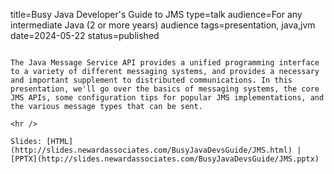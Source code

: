 title=Busy Java Developer's Guide to JMS
type=talk
audience=For any intermediate Java (2 or more years) audience
tags=presentation, java,jvm
date=2024-05-22
status=published
~~~~~~

The Java Message Service API provides a unified programming interface to a variety of different messaging systems, and provides a necessary and important supplement to distributed communications. In this presentation, we'll go over the basics of messaging systems, the core JMS APIs, some configuration tips for popular JMS implementations, and the various message types that can be sent.
    
<hr />

Slides: [HTML](http://slides.newardassociates.com/BusyJavaDevsGuide/JMS.html) | [PPTX](http://slides.newardassociates.com/BusyJavaDevsGuide/JMS.pptx)
